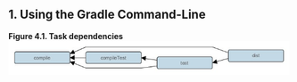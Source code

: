 ## 1. Using the Gradle Command-Line

**Figure 4.1. Task dependencies**
![Task dependencies](https://raw.githubusercontent.com/BigHub/markdownImages/master/gradleImages/1.png)

